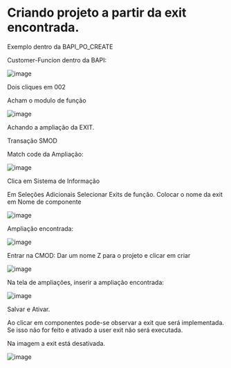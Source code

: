 # Criando projeto a partir da exit encontrada.

Exemplo dentro da BAPI_PO_CREATE

Customer-Funcion dentro da BAPI:

![image](https://github.com/user-attachments/assets/bdbf5900-890f-4751-8fff-3fa7e802ab93)

Dois cliques em 002

Acham o modulo de função

![image](https://github.com/user-attachments/assets/0695b12b-613a-4db6-a75c-84997433c369)

Achando a ampliação da EXIT.

Transação SMOD

Match code da Ampliação:

![image](https://github.com/user-attachments/assets/2539454d-934a-4243-9b16-b6ab5445009f)

Clica em Sistema de Informação

Em Seleções Adicionais Selecionar Exits de função. Colocar o nome da exit em Nome de componente

![image](https://github.com/user-attachments/assets/248a70b5-8c6a-4a39-a92d-0fd41915476b)

Ampliação encontrada:

![image](https://github.com/user-attachments/assets/051b8c98-6c91-46cc-bb78-8e71171bb091)

Entrar na CMOD:
 Dar um nome Z para o projeto e clicar em criar

 ![image](https://github.com/user-attachments/assets/4f66ff56-4d67-4640-ac9a-ad284ac4ac6a)

 Na tela de ampliações, inserir a ampliação encontrada:

 ![image](https://github.com/user-attachments/assets/2fa1ccd8-2b3a-4286-9a9a-8920a902bf7d)

 Salvar e Ativar.

Ao clicar em componentes pode-se observar a exit que será implementada.
Se isso não for feito e ativado a user exit não será executada. 

Na imagem a exit está desativada.

![image](https://github.com/user-attachments/assets/447f9fa5-150b-49d9-9618-c2bc1572c4c4)


